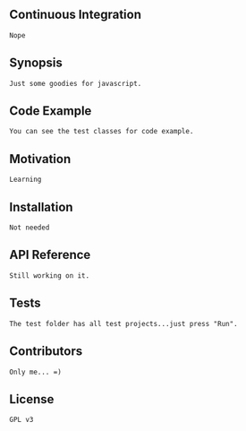 ## Continuous Integration

    Nope

## Synopsis

    Just some goodies for javascript.

## Code Example

    You can see the test classes for code example.

## Motivation

    Learning

## Installation

    Not needed

## API Reference

    Still working on it.

## Tests

    The test folder has all test projects...just press "Run".

## Contributors

    Only me... =)

## License

    GPL v3